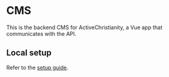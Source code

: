 # CMS

This is the backend CMS for ActiveChristianity, a Vue app that communicates with the API.

## Local setup

Refer to the [setup guide](../docs/setup-vue-app.md).
